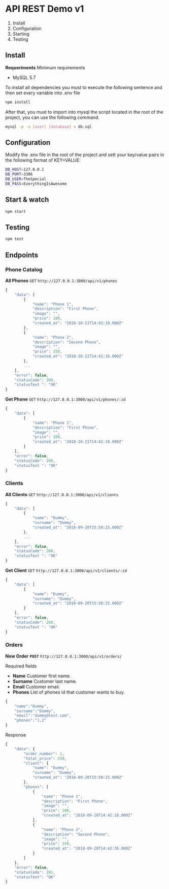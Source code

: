 # API REST Demo v1




1. Install
2. Configuration
3. Starting
4. Testing

## Install

__Requeriments__
Minimum requirements

- MySQL 5.7

To install all dependencies you must to execute the following sentence and then set every variable into .env file

```bash
npm install
```

After that, you must to import into mysql the script located in the root of the project, you can use the following command.

```bash
mysql -p -u [user] [database] < db.sql
```

## Configuration

Modify the .env file in the root of the project and sett your key/value pairs in the following format of KEY=VALUE:

```bash
DB_HOST=127.0.0.1
DB_PORT=3306
DB_USER=TheSpecial
DB_PASS=EverythingIsAwesome
```

## Start & watch

```bash
npm start
```

## Testing

```bash
npm test
```

## Endpoints

### Phone Catalog

__All Phones__
`GET` `http://127.0.0.1:3000/api/v1/phones`

```javascript
{
    "data": [
        {
            "name": "Phone 1",
            "description": "First Phone",
            "image": "",
            "price": 100,
            "created_at": "2018-10-21T14:42:18.000Z"
        },
        {
            "name": "Phone 2",
            "description": "Second Phone",
            "image": "",
            "price": 150,
            "created_at": "2018-10-21T14:42:36.000Z"
        },
        ...
    ],
    "error": false,
    "statusCode": 200,
    "statusText ": "OK"
}
```

__Get Phone__
`GET` `http://127.0.0.1:3000/api/v1/phones/:id`

```javascript
{
    "data": [
        {
            "name": "Phone 1",
            "description": "First Phone",
            "image": "",
            "price": 100,
            "created_at": "2018-10-21T14:42:18.000Z"
        }
    ],
    "error": false,
    "statusCode": 200,
    "statusText ": "OK"
}
```

### Clients

__All Clients__
`GET` `http://127.0.0.1:3000/api/v1/clients`

```javascript
{
    "data": [
        {
            "name": "Dummy",
            "surname": "Dummy",
            "created_at": "2018-09-20T15:58:25.000Z"
        },
        ...
    ],
    "error": false,
    "statusCode": 200,
    "statusText ": "OK"
}
```

__Get Client__
`GET` `http://127.0.0.1:3000/api/v1/clients/:id`

```javascript
{
    "data": [
        {
            "name": "Dummy",
            "surname": "Dummy",
            "created_at": "2018-09-20T15:58:25.000Z"
        }
    ],
    "error": false,
    "statusCode": 200,
    "statusText ": "OK"
}
```

### Orders

__New Order__
__`POST`__ `http://127.0.0.1:3000/api/v1/orders/`

Required fields

- __Name__ Customer first name.
- __Surname__ Customer last name.
- __Email__ Customer email.
- __Phones__ List of phones id that customer wants to buy.

```javascript
{
    "name":"Dummy",
    "surname":"Dummy",
    "email":"dummy@test.com",
    "phones":"1,2"
}
```

Response

```javascript
{
    "data": {
        "order_number": 1,
        "total_price": 250,
        "client": {
            "name": "Dummy",
            "surname": "Dummy",
            "created_at": "2018-09-20T15:58:25.000Z"
        },
        "phones": [
            {
                "name": "Phone 1",
                "description": "First Phone",
                "image": "",
                "price": 100,
                "created_at": "2018-09-20T14:42:18.000Z"
            },
            {
                "name": "Phone 2",
                "description": "Second Phone",
                "image": "",
                "price": 150,
                "created_at": "2018-09-20T14:42:36.000Z"
            }
        ]
    },
    "error": false,
    "statusCode": 201,
    "statusText": "OK"
}
```